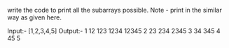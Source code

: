 write the code to print all the subarrays possible. Note - print in the similar way as given here.

Input:-
[1,2,3,4,5]
Output:-
1
12
123
1234
12345
2
23
234
2345
3
34
345
4
45
5

